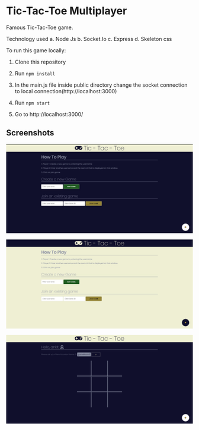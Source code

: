 # Tic-Tac-Toe Multiplayer

Famous Tic-Tac-Toe game.

Technology used
a. Node Js
b. Socket.Io
c. Express
d. Skeleton css

To run this game locally:

1. Clone this repository

2. Run `npm install`

3. In the main.js file inside public directory change the socket connection to local connection(http://localhost:3000)

4. Run `npm start`

5. Go to http://localhost:3000/

## Screenshots

![Alt text](public/ss/ss1.jpeg "Dark mode Landing page")

![Alt text](public/ss/ss2.jpeg "Light Mode Landing Page")

![Alt text](public/ss/ss3.png "Game Board")
